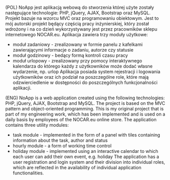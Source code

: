 (POL) NoApp jest aplikacją webową do stworzenia której użyte zostały następujące technologie: PHP, jQuery, AJAX, Bootstrap oraz MySQL. Projekt bazuje na wzorcu MVC oraz programowaniu obiektowym.
Jest to mój autorski projekt będący częścią pracy inżynierskiej, który został wdrożony i na co dzień wykorzystywany jest przez pracowników sklepu internetowego NOCAR.eu.
Aplikacja zawiera trzy moduły użytkowe:
- moduł zadaniowy - zrealizowany w formie panelu z kafelkami zawierającymi informacje o zadaniu, autorze czy statusie
- moduł godzinowy - bedący formą kontroli czasu pracy
- moduł urlopowy - zrealizowany przy pomocy interaktywnego kalendarza do którego każdy z użytkowników może dodać własne wydarzenie, np. urlop
Aplikacja posiada system rejestracji i logowania użytkowników oraz ich podział na poszczególne role, które mają odzwierciedlenie w dostępności do poszczególnych funkcjonalności aplikacji.

(ENG) NoApp is a web application created using the following technologies: PHP, jQuery, AJAX, Bootstrap and MySQL. The project is based on the MVC pattern and object-oriented programming.
This is my original project that is part of my engineering work, which has been implemented and is used on a daily basis by employees of the NOCAR.eu online store.
The application contains three utility modules:
- task module - implemented in the form of a panel with tiles containing information about the task, author and status
- hourly module - a form of working time control
- holiday module - implemented using an interactive calendar to which each user can add their own event, e.g. holiday
The application has a user registration and login system and their division into individual roles, which are reflected in the availability of individual application functionalities.
